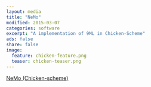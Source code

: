 ```yaml
---
layout: media
title: "NeMo"
modified: 2015-03-07
categories: software
excerpt: "A implementation of 9ML in Chicken-Scheme"
ads: false
share: false
image:
  feature: chicken-feature.png
  teaser: chicken-teaser.png
---
```


[NeMo (Chicken-scheme)](http://wiki.call-cc.org/eggref/4/nemo)